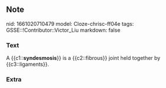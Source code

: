 ## Note
nid: 1661020710479
model: Cloze-chrisc-ff04e
tags: GSSE::!Contributor::Victor_Liu
markdown: false

### Text
<span style="color: rgb(32, 33, 36);">A</span>
{{c1::<b>syndesmosis</b>}} <span style="color: rgb(32, 33, 36);">is
a</span> {{c2::fibrous}} <span style="color: rgb(32, 33,
36);">joint held together by</span> {{c3::ligaments}}<span style= 
"color: rgb(32, 33, 36);">.</span>

### Extra

